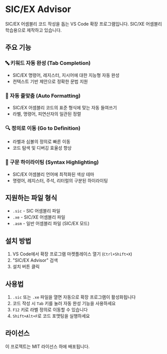 # SIC/EX Advisor

SIC/EX 어셈블리 코드 작성을 돕는 VS Code 확장 프로그램입니다. SIC/XE 어셈블리 학습용으로 제작하고 있습니다.

## 주요 기능

### 🔤 키워드 자동 완성 (Tab Completion)
- SIC/EX 명령어, 레지스터, 지시어에 대한 지능형 자동 완성
- 컨텍스트 기반 제안으로 정확한 문법 지원

### 📏 자동 줄맞춤 (Auto Formatting)
- SIC/EX 어셈블리 코드의 표준 형식에 맞는 자동 들여쓰기
- 라벨, 명령어, 피연산자의 일관된 정렬

### 🔍 정의로 이동 (Go to Definition)
- 라벨과 심볼의 정의로 빠른 이동
- 코드 탐색 및 디버깅 효율성 향상

### 🎨 구문 하이라이팅 (Syntax Highlighting)
- SIC/EX 어셈블리 언어에 최적화된 색상 테마
- 명령어, 레지스터, 주석, 리터럴의 구분된 하이라이팅

## 지원하는 파일 형식

- `.sic` - SIC 어셈블리 파일
- `.xe` - SIC/XE 어셈블리 파일
- `.asm` - 일반 어셈블리 파일 (SIC/EX 모드)

## 설치 방법

1. VS Code에서 확장 프로그램 마켓플레이스 열기 (`Ctrl+Shift+X`)
2. "SIC/EX Advisor" 검색
3. 설치 버튼 클릭

## 사용법

1. `.sic` 또는 `.xe` 파일을 열면 자동으로 확장 프로그램이 활성화됩니다
2. 코드 작성 시 `Tab` 키를 눌러 자동 완성 기능을 사용하세요
3. `F12` 키로 라벨 정의로 이동할 수 있습니다
4. `Shift+Alt+F`로 코드 포맷팅을 실행하세요



## 라이선스

이 프로젝트는 MIT 라이선스 하에 배포됩니다.

